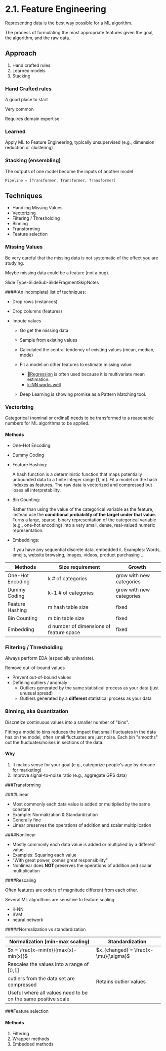 # 2.1. Feature Engineering

Representing data is the best way possible for a ML algorithm.

The process of formulating the most appropriate features given the goal, the algorithm, and the raw data.

## Approach

1. Hand crafted rules
2. Learned models
3. Stacking

### Hand Crafted rules

A good place to start

Very common

Requires domain expertise

### Learned

Apply ML to Feature Engineering, typically unsupervised (e.g., dimension reduction or clustering)

### Stacking (ensembling)

The outputs of one model become the inputs of another model

```python
Pipeline = [Transformer, Transformer, Transformer]
```

## Techniques

- Handling Missing Values
- Vectorizing
- Filtering / Thresholding
- Binning
- Transforming
- Feature selection

### Missing Values

Be very careful that the missing data is not systematic of the effect you are studying.

Maybe missing data could be a feature (not a bug).

Slide Type-SlideSub-SlideFragmentSkipNotes

####(An incomplete) list of techniques:

- Drop rows (instances)

- Drop columns (features)

- Impute values

  * Go get the missing data

  * Sample from existing values

  * Calculated the central tendency of existing values (mean, median, mode)

  * Fit a model on other features to estimate missing value
    * [Regression](https://en.wikipedia.org/wiki/Imputation_(statistics)#Regression) is often used because it is multivariate mean estimation.
    * [k-NN works well](http://conteudo.icmc.usp.br/pessoas/gbatista/files/his2002.pdf)

  * Deep Learning is showing promise as a Pattern Matching tool.

### Vectorizing

Categorical (nominal or ordinal) needs to be transformed to a reasonable numbers for ML algorithms to be applied.

#### Methods

- One-Hot Encoding

- Dummy Coding

- Feature Hashing:

  A hash function is a deterministic function that maps potentially unbounded data to a finite integer range [1, m]. Fit a model on the hash indexes as features. The raw data is vectorized and compressed but loses all interpretability.

- Bin Counting:

  Rather than using the value of the categorical variable as the feature, instead use the **conditional probability of the target under that value**. Turns a large, sparse, binary representation of the categorical variable (e.g., one-hot encoding) into a very small, dense, real-valued numeric representation.

- Embeddings:

  If you have any sequential discrete data, embedded it. Examples: Words, emojis, website browsing, images, videos, product purchasing …

| Methods          | Size requirement                        | Growth                   |
| ---------------- | --------------------------------------- | ------------------------ |
| One-Hot Encoding | k # of categories                       | grow with new categories |
| Dummy Coding     | k-1 # of categories                     | grow with new categories |
| Feature Hashing  | m hash table size                       | fixed                    |
| Bin Counting     | m bin table size                        | fixed                    |
| Embedding        | d number of dimensions of feature space | fixed                    |

### Filtering / Thresholding

Always perform EDA (especially univariate).

Remove out-of-bound values

* Prevent out-of-bound values
* Defining outliers / anomaly
  * Outliers generated by the same statistical process as your data (just unusual spread)
  * Outliers generated by a **different** statistical process as your data

### Binning, aka Quantization

Discretize continuous values into a smaller number of "bins".

Fitting a model to bins reduces the impact that small fluctuates in the data has on the model, often small fluctuates are just noise. Each bin "smooths" out the fluctuates/noises in sections of the data.

#### Why

1. It makes sense for your goal (e.g., categorize people's age by decade for marketing)
2. Improve signal-to-noise ratio (e.g., aggregate GPS data)

###Transforming

####Linear

- Most commonly each data value is added or multiplied by the same constant
- Example: Normalization & Standardization
- Generally fine
- Linear preserves the operations of addition and scalar multiplication

####Nonlinear

- Mostly commonly each data value is added or multiplied by a different value
- Examples: Squaring each value
- "With great power, comes great responsibility"
- Nonlinear does **NOT** preserves the operations of addition and scalar multiplication

####Rescaling

Often features are orders of magnitude different from each other.

Several ML algorithms are sensitive to feature scaling:

- K-NN
- SVM
- neural network

#####Normalization vs standardization

| Normalization (min-max scaling)                              | Standardization                      |
| ------------------------------------------------------------ | ------------------------------------ |
| $x = \frac{x-min(x)}{max(x)-min(x)}$                         | $x_{changed} = \frac{x-\mu}{\sigma}$ |
| Rescales the values into a range of [0,1]                    |                                      |
| outliers from the data set are compressed                    | Retains outlier values               |
| Useful where all values need to be on the same positive scale |                                      |

###Feature selection

#### Methods

1. Filtering
2. Wrapper methods
3. Embedded methods